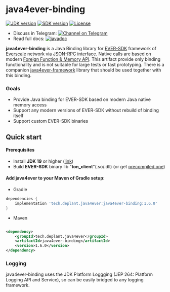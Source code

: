 # java4ever-binding

[![JDK version](https://img.shields.io/badge/Java-19+-green.svg)](https://shields.io/)
[![SDK version](https://img.shields.io/badge/EVER%20SDK-v1.42.1-orange)](https://github.com/tonlabs/ever-sdk)
[![License](https://img.shields.io/badge/License-Apache%202.0-brown.svg)](https://shields.io/)

* Discuss in
  Telegram: [![Channel on Telegram](https://img.shields.io/badge/chat-on%20telegram-9cf.svg)](https://t.me/deplant\_chat\_en)
* Read full
  docs: [![javadoc](https://javadoc.io/badge2/tech.deplant.java4ever/java4ever-binding/javadoc.svg)](https://javadoc.io/doc/tech.deplant.java4ever/java4ever-binding)

**java4ever-binding** is a Java Binding library for
[EVER-SDK](https://github.com/tonlabs/ever-sdk) framework of
[Everscale](https://everscale.network/) network via
[JSON-RPC](https://github.com/tonlabs/ever-sdk/blob/master/docs/for-binding-developers/json_interface.md) interface.
Native calls are based on modern [Foreign Function & Memory API](https://openjdk.org/jeps/434).
This artifact provide only binding functionality and is not suitable for large tests or fast prototyping.
There is a companion [java4ever-framework](https://github.com/deplant/java4ever-framework) library that should be used
together with this binding.

### Goals

* Provide Java binding for EVER-SDK based on modern Java native memory access
* Support any modern versions of EVER-SDK without rebuild of binding itself
* Support custom EVER-SDK binaries

## Quick start

#### Prerequisites

* Install **JDK 19** or higher ([link](https://adoptium.net/temurin/releases?version=19))
* Build **EVER-SDK** binary lib "**ton_client**"(.so/.dll) (or
  get [precompiled one](https://github.com/tonlabs/ever-sdk/blob/master/README.md#download-precompiled-binaries))

#### Add java4ever to your Maven of Gradle setup:

* Gradle

```groovy
dependencies {
    implementation 'tech.deplant.java4ever:java4ever-binding:1.6.0'
}
```

* Maven

```xml

<dependency>
    <groupId>tech.deplant.java4ever</groupId>
    <artifactId>java4ever-binding</artifactId>
    <version>1.6.0</version>
</dependency>
```

### Logging

java4ever-binding uses the JDK Platform Loggging (JEP 264: Platform Logging API and Service),
so can be easily bridged to any logging framework.